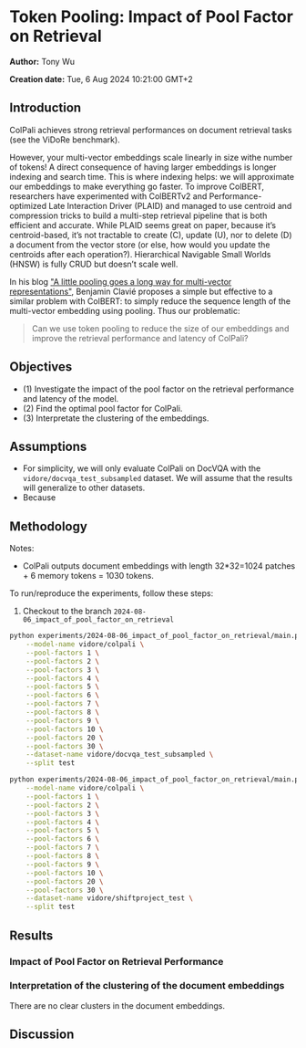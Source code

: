 # Token Pooling: Impact of Pool Factor on Retrieval

**Author:** Tony Wu

**Creation date:** Tue, 6 Aug 2024 10:21:00 GMT+2

## Introduction

ColPali achieves strong retrieval performances on document retrieval tasks (see the ViDoRe benchmark).

However, your multi-vector embeddings scale linearly in size withe number of tokens! A direct consequence of having larger embeddings is longer indexing and search time. This is where indexing helps: we will approximate our embeddings to make everything go faster. To improve ColBERT, researchers have experimented with ColBERTv2  and Performance-optimized Late Interaction Driver (PLAID) and managed to use centroid and compression tricks to build a multi-step retrieval pipeline that is both efficient and accurate. While PLAID seems great on paper, because it’s centroid-based, it’s not tractable to create (C), update (U), nor to delete (D) a document from the vector store (or else, how would you update the centroids after each operation?). Hierarchical Navigable Small Worlds (HNSW) is fully CRUD but doesn’t scale well.

In his blog ["A little pooling goes a long way for multi-vector representations"](https://www.answer.ai/posts/colbert-pooling.html), Benjamin Clavié proposes a simple but effective to a similar problem with ColBERT: to simply reduce the sequence length of the multi-vector embedding using pooling. Thus our problematic:

> Can we use token pooling to reduce the size of our embeddings and improve the retrieval performance and latency of ColPali?

## Objectives

- (1) Investigate the impact of the pool factor on the retrieval performance and latency of the model.
- (2) Find the optimal pool factor for ColPali.
- (3) Interpretate the clustering of the embeddings.

## Assumptions

- For simplicity, we will only evaluate ColPali on DocVQA with the `vidore/docvqa_test_subsampled` dataset. We will assume that the results will generalize to other datasets.
- Because 

## Methodology

Notes:
- ColPali outputs document embeddings with length 32*32=1024 patches + 6 memory tokens = 1030 tokens.

To run/reproduce the experiments, follow these steps:

1. Checkout to the branch `2024-08-06_impact_of_pool_factor_on_retrieval`

```bash
python experiments/2024-08-06_impact_of_pool_factor_on_retrieval/main.py \
    --model-name vidore/colpali \
    --pool-factors 1 \
    --pool-factors 2 \
    --pool-factors 3 \
    --pool-factors 4 \
    --pool-factors 5 \
    --pool-factors 6 \
    --pool-factors 7 \
    --pool-factors 8 \
    --pool-factors 9 \
    --pool-factors 10 \
    --pool-factors 20 \
    --pool-factors 30 \
    --dataset-name vidore/docvqa_test_subsampled \
    --split test

python experiments/2024-08-06_impact_of_pool_factor_on_retrieval/main.py \
    --model-name vidore/colpali \
    --pool-factors 1 \
    --pool-factors 2 \
    --pool-factors 3 \
    --pool-factors 4 \
    --pool-factors 5 \
    --pool-factors 6 \
    --pool-factors 7 \
    --pool-factors 8 \
    --pool-factors 9 \
    --pool-factors 10 \
    --pool-factors 20 \
    --pool-factors 30 \
    --dataset-name vidore/shiftproject_test \
    --split test
```

## Results

### Impact of Pool Factor on Retrieval Performance

### Interpretation of the clustering of the document embeddings

There are no clear clusters in the document embeddings.

## Discussion
